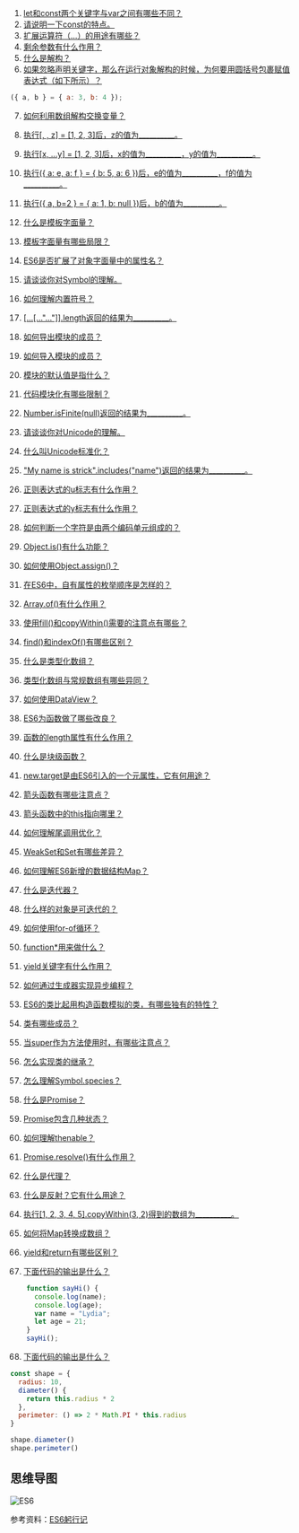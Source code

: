 1. [let和const两个关键字与var之间有哪些不同？](https://github.com/pwstrick/daily/issues/102)
2. [请说明一下const的特点。](https://github.com/pwstrick/daily/issues/103)
3. [扩展运算符（...）的用途有哪些？](https://github.com/pwstrick/daily/issues/104)
4. [剩余参数有什么作用？](https://github.com/pwstrick/daily/issues/105)
5. [什么是解构？](https://github.com/pwstrick/daily/issues/106)
6. [如果忽略声明关键字，那么在运行对象解构的时候，为何要用圆括号包裹赋值表达式（如下所示）？](https://github.com/pwstrick/daily/issues/107)
```javascript
({ a, b } = { a: 3, b: 4 });
```
7. [如何利用数组解构交换变量？](https://github.com/pwstrick/daily/issues/108)
8. [执行[, , z] = [1, 2, 3]后，z的值为__________。](https://github.com/pwstrick/daily/issues/109)
9. [执行[x, ...y] = [1, 2, 3]后，x的值为__________，y的值为__________。](https://github.com/pwstrick/daily/issues/110)
10. [执行({ a: e, a: f } = { b: 5, a: 6 })后，e的值为__________，f的值为__________。](https://github.com/pwstrick/daily/issues/111)
11. [执行({ a, b=2 } = { a: 1, b: null })后，b的值为__________。](https://github.com/pwstrick/daily/issues/112)
12. [什么是模板字面量？](https://github.com/pwstrick/daily/issues/113)
13. [模板字面量有哪些局限？](https://github.com/pwstrick/daily/issues/114)
14. [ES6是否扩展了对象字面量中的属性名？](https://github.com/pwstrick/daily/issues/115)
15. [请谈谈你对Symbol的理解。](https://github.com/pwstrick/daily/issues/116)
16. [如何理解内置符号？](https://github.com/pwstrick/daily/issues/117)
17. [[...[..."..."]].length返回的结果为__________。](https://github.com/pwstrick/daily/issues/118)
18. [如何导出模块的成员？](https://github.com/pwstrick/daily/issues/119)
19. [如何导入模块的成员？](https://github.com/pwstrick/daily/issues/120)
20. [模块的默认值是指什么？](https://github.com/pwstrick/daily/issues/121)
21. [代码模块化有哪些限制？](https://github.com/pwstrick/daily/issues/122)
22. [Number.isFinite(null)返回的结果为__________。](https://github.com/pwstrick/daily/issues/123)
23. [请谈谈你对Unicode的理解。](https://github.com/pwstrick/daily/issues/124)
24. [什么叫Unicode标准化？](https://github.com/pwstrick/daily/issues/125)
25. ["My name is strick".includes("name")返回的结果为__________。](https://github.com/pwstrick/daily/issues/126)
26. [正则表达式的u标志有什么作用？](https://github.com/pwstrick/daily/issues/127)
27. [正则表达式的y标志有什么作用？](https://github.com/pwstrick/daily/issues/128)
28. [如何判断一个字符是由两个编码单元组成的？](https://github.com/pwstrick/daily/issues/129)
29. [Object.is()有什么功能？](https://github.com/pwstrick/daily/issues/130)
30. [如何使用Object.assign()？](https://github.com/pwstrick/daily/issues/131)
31. [在ES6中，自有属性的枚举顺序是怎样的？](https://github.com/pwstrick/daily/issues/132)
32. [Array.of()有什么作用？](https://github.com/pwstrick/daily/issues/133)
33. [使用fill()和copyWithin()需要的注意点有哪些？](https://github.com/pwstrick/daily/issues/134)
34. [find()和indexOf()有哪些区别？](https://github.com/pwstrick/daily/issues/135)
35. [什么是类型化数组？](https://github.com/pwstrick/daily/issues/136)
36. [类型化数组与常规数组有哪些异同？](https://github.com/pwstrick/daily/issues/137)
37. [如何使用DataView？](https://github.com/pwstrick/daily/issues/138)
38. [ES6为函数做了哪些改良？](https://github.com/pwstrick/daily/issues/139)
39. [函数的length属性有什么作用？](https://github.com/pwstrick/daily/issues/140)
40. [什么是块级函数？](https://github.com/pwstrick/daily/issues/141)
41. [new.target是由ES6引入的一个元属性，它有何用途？](https://github.com/pwstrick/daily/issues/142)
42. [箭头函数有哪些注意点？](https://github.com/pwstrick/daily/issues/143)
43. [箭头函数中的this指向哪里？](https://github.com/pwstrick/daily/issues/144)
44. [如何理解尾调用优化？](https://github.com/pwstrick/daily/issues/145)
45. [WeakSet和Set有哪些差异？](https://github.com/pwstrick/daily/issues/146)
46. [如何理解ES6新增的数据结构Map？](https://github.com/pwstrick/daily/issues/147)
47. [什么是迭代器？](https://github.com/pwstrick/daily/issues/148)
48. [什么样的对象是可迭代的？](https://github.com/pwstrick/daily/issues/149)
49. [如何使用for-of循环？](https://github.com/pwstrick/daily/issues/150)
50. [function*用来做什么？](https://github.com/pwstrick/daily/issues/151)
51. [yield关键字有什么作用？](https://github.com/pwstrick/daily/issues/152)
52. [如何通过生成器实现异步编程？](https://github.com/pwstrick/daily/issues/153)
53. [ES6的类比起用构造函数模拟的类，有哪些独有的特性？](https://github.com/pwstrick/daily/issues/154)
54. [类有哪些成员？](https://github.com/pwstrick/daily/issues/155)
55. [当super作为方法使用时，有哪些注意点？](https://github.com/pwstrick/daily/issues/156)
56. [怎么实现类的继承？](https://github.com/pwstrick/daily/issues/157)
57. [怎么理解Symbol.species？](https://github.com/pwstrick/daily/issues/158)
58. [什么是Promise？](https://github.com/pwstrick/daily/issues/159)
59. [Promise包含几种状态？](https://github.com/pwstrick/daily/issues/160)
60. [如何理解thenable？](https://github.com/pwstrick/daily/issues/161)
61. [Promise.resolve()有什么作用？](https://github.com/pwstrick/daily/issues/162)
62. [什么是代理？](https://github.com/pwstrick/daily/issues/163)
63. [什么是反射？它有什么用途？](https://github.com/pwstrick/daily/issues/164)
64. [执行[1, 2, 3, 4, 5].copyWithin(3, 2)得到的数组为__________。](https://github.com/pwstrick/daily/issues/165)
65. [如何将Map转换成数组？](https://github.com/pwstrick/daily/issues/166)
66. [yield和return有哪些区别？](https://github.com/pwstrick/daily/issues/167)

67. [下面代码的输出是什么？](https://github.com/pwstrick/daily/issues/728)
```javascript
    function sayHi() {
      console.log(name);
      console.log(age);
      var name = "Lydia";
      let age = 21;
    }
    sayHi();
```

68. [下面代码的输出是什么？](https://github.com/pwstrick/daily/issues/730)
```javascript
const shape = {
  radius: 10,
  diameter() {
    return this.radius * 2
  },
  perimeter: () => 2 * Math.PI * this.radius
}

shape.diameter()
shape.perimeter()
```



## 思维导图
![ES6](https://github.com/pwstrick/daily/blob/master/assets/img/mind/ES6.png)

参考资料：[ES6躬行记](https://www.kancloud.cn/pwstrick/fe-questions/1094971)



